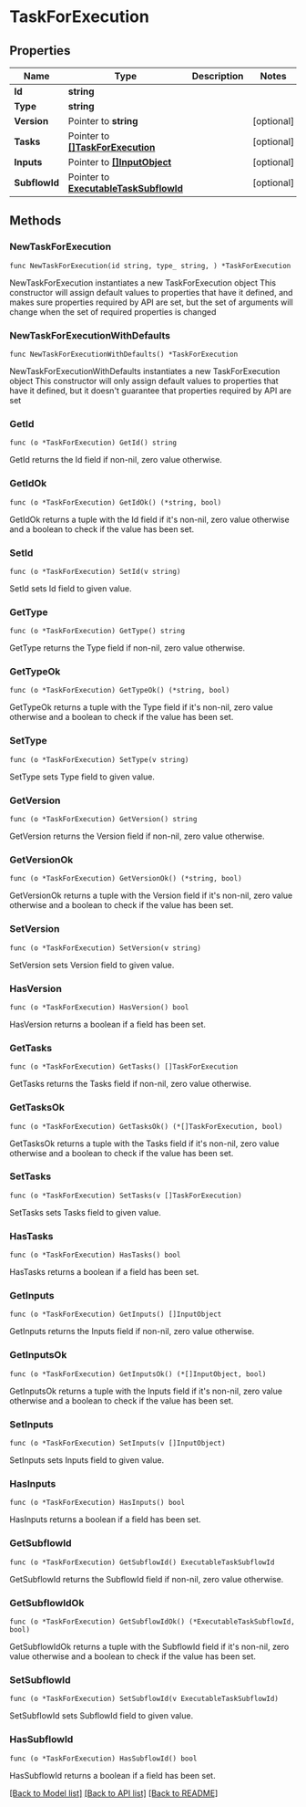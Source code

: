 # TaskForExecution

## Properties

Name | Type | Description | Notes
------------ | ------------- | ------------- | -------------
**Id** | **string** |  | 
**Type** | **string** |  | 
**Version** | Pointer to **string** |  | [optional] 
**Tasks** | Pointer to [**[]TaskForExecution**](TaskForExecution.md) |  | [optional] 
**Inputs** | Pointer to [**[]InputObject**](InputObject.md) |  | [optional] 
**SubflowId** | Pointer to [**ExecutableTaskSubflowId**](ExecutableTaskSubflowId.md) |  | [optional] 

## Methods

### NewTaskForExecution

`func NewTaskForExecution(id string, type_ string, ) *TaskForExecution`

NewTaskForExecution instantiates a new TaskForExecution object
This constructor will assign default values to properties that have it defined,
and makes sure properties required by API are set, but the set of arguments
will change when the set of required properties is changed

### NewTaskForExecutionWithDefaults

`func NewTaskForExecutionWithDefaults() *TaskForExecution`

NewTaskForExecutionWithDefaults instantiates a new TaskForExecution object
This constructor will only assign default values to properties that have it defined,
but it doesn't guarantee that properties required by API are set

### GetId

`func (o *TaskForExecution) GetId() string`

GetId returns the Id field if non-nil, zero value otherwise.

### GetIdOk

`func (o *TaskForExecution) GetIdOk() (*string, bool)`

GetIdOk returns a tuple with the Id field if it's non-nil, zero value otherwise
and a boolean to check if the value has been set.

### SetId

`func (o *TaskForExecution) SetId(v string)`

SetId sets Id field to given value.


### GetType

`func (o *TaskForExecution) GetType() string`

GetType returns the Type field if non-nil, zero value otherwise.

### GetTypeOk

`func (o *TaskForExecution) GetTypeOk() (*string, bool)`

GetTypeOk returns a tuple with the Type field if it's non-nil, zero value otherwise
and a boolean to check if the value has been set.

### SetType

`func (o *TaskForExecution) SetType(v string)`

SetType sets Type field to given value.


### GetVersion

`func (o *TaskForExecution) GetVersion() string`

GetVersion returns the Version field if non-nil, zero value otherwise.

### GetVersionOk

`func (o *TaskForExecution) GetVersionOk() (*string, bool)`

GetVersionOk returns a tuple with the Version field if it's non-nil, zero value otherwise
and a boolean to check if the value has been set.

### SetVersion

`func (o *TaskForExecution) SetVersion(v string)`

SetVersion sets Version field to given value.

### HasVersion

`func (o *TaskForExecution) HasVersion() bool`

HasVersion returns a boolean if a field has been set.

### GetTasks

`func (o *TaskForExecution) GetTasks() []TaskForExecution`

GetTasks returns the Tasks field if non-nil, zero value otherwise.

### GetTasksOk

`func (o *TaskForExecution) GetTasksOk() (*[]TaskForExecution, bool)`

GetTasksOk returns a tuple with the Tasks field if it's non-nil, zero value otherwise
and a boolean to check if the value has been set.

### SetTasks

`func (o *TaskForExecution) SetTasks(v []TaskForExecution)`

SetTasks sets Tasks field to given value.

### HasTasks

`func (o *TaskForExecution) HasTasks() bool`

HasTasks returns a boolean if a field has been set.

### GetInputs

`func (o *TaskForExecution) GetInputs() []InputObject`

GetInputs returns the Inputs field if non-nil, zero value otherwise.

### GetInputsOk

`func (o *TaskForExecution) GetInputsOk() (*[]InputObject, bool)`

GetInputsOk returns a tuple with the Inputs field if it's non-nil, zero value otherwise
and a boolean to check if the value has been set.

### SetInputs

`func (o *TaskForExecution) SetInputs(v []InputObject)`

SetInputs sets Inputs field to given value.

### HasInputs

`func (o *TaskForExecution) HasInputs() bool`

HasInputs returns a boolean if a field has been set.

### GetSubflowId

`func (o *TaskForExecution) GetSubflowId() ExecutableTaskSubflowId`

GetSubflowId returns the SubflowId field if non-nil, zero value otherwise.

### GetSubflowIdOk

`func (o *TaskForExecution) GetSubflowIdOk() (*ExecutableTaskSubflowId, bool)`

GetSubflowIdOk returns a tuple with the SubflowId field if it's non-nil, zero value otherwise
and a boolean to check if the value has been set.

### SetSubflowId

`func (o *TaskForExecution) SetSubflowId(v ExecutableTaskSubflowId)`

SetSubflowId sets SubflowId field to given value.

### HasSubflowId

`func (o *TaskForExecution) HasSubflowId() bool`

HasSubflowId returns a boolean if a field has been set.


[[Back to Model list]](../README.md#documentation-for-models) [[Back to API list]](../README.md#documentation-for-api-endpoints) [[Back to README]](../README.md)


